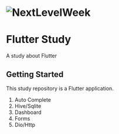 <h1>
  <img alt="NextLevelWeek" title="#NextLevelWeek" src="https://upload.wikimedia.org/wikipedia/commons/1/17/Google-flutter-logo.png" />
</h1>

# Flutter Study
A study about Flutter

## Getting Started

This study repository is a Flutter application.

1. Auto Complete
3. Hive/Sqlite
4. Dashboard
5. Forms
6. Dio/Http
